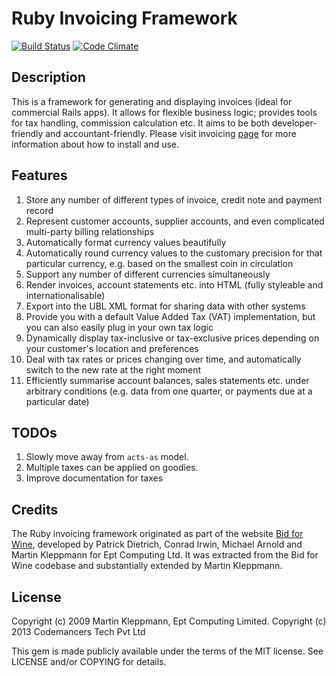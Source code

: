 # Ruby Invoicing Framework
[![Build Status](https://travis-ci.org/code-mancers/invoicing.svg?branch=master)](https://travis-ci.org/code-mancers/invoicing)
[![Code Climate](https://codeclimate.com/github/code-mancers/invoicing.png)](https://codeclimate.com/github/code-mancers/invoicing)

## Description

This is a framework for generating and displaying invoices (ideal for commercial
Rails apps). It allows for flexible business logic; provides tools for tax handling,
commission calculation etc. It aims to be both developer-friendly and
accountant-friendly. Please visit invoicing [page](http://invoicing.codemancers.com/)
for more information about how to install and use.

## Features

1. Store any number of different types of invoice, credit note and payment
   record
2. Represent customer accounts, supplier accounts, and even complicated
   multi-party billing relationships
3. Automatically format currency values beautifully
4. Automatically round currency values to the customary precision for that
   particular currency, e.g. based on the smallest coin in circulation
5. Support any number of different currencies simultaneously
6. Render invoices, account statements etc. into HTML (fully styleable and
   internationalisable)
7. Export into the UBL XML format for sharing data with other systems
8. Provide you with a default Value Added Tax (VAT) implementation, but you
   can also easily plug in your own tax logic
9. Dynamically display tax-inclusive or tax-exclusive prices depending on
   your customer's location and preferences
10. Deal with tax rates or prices changing over time, and automatically
    switch to the new rate at the right moment
11. Efficiently summarise account balances, sales statements etc. under
    arbitrary conditions (e.g. data from one quarter, or payments due at a
    particular date)

## TODOs

1. Slowly move away from `acts-as` model.
2. Multiple taxes can be applied on goodies.
3. Improve documentation for taxes


## Credits

The Ruby invoicing framework originated as part of the website
[Bid for Wine](http://www.bidforwine.co.uk), developed by Patrick Dietrich,
Conrad Irwin, Michael Arnold and Martin Kleppmann for Ept Computing Ltd.
It was extracted from the Bid for Wine codebase and substantially extended
by Martin Kleppmann.

## License

Copyright (c) 2009 Martin Kleppmann, Ept Computing Limited.
Copyright (c) 2013 Codemancers Tech Pvt Ltd

This gem is made publicly available under the terms of the MIT license.
See LICENSE and/or COPYING for details.
